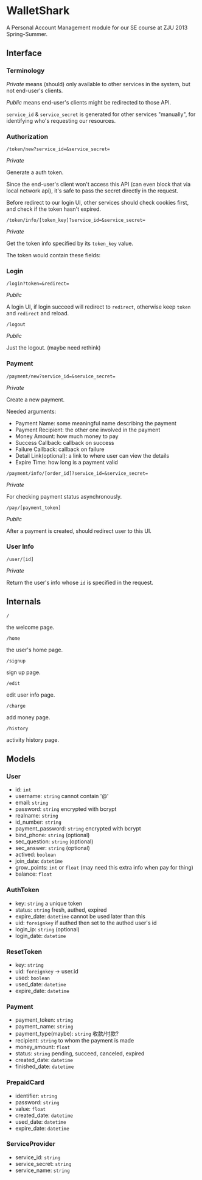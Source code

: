 # WalletShark

A Personal Account Management module for our SE course at ZJU 2013 Spring-Summer.

## Interface

### Terminology

*Private* means (should) only available to other services in the system, but not end-user's clients.

*Public* means end-user's clients might be redirected to those API.

`service_id` & `service_secret` is generated for other services "manually", for identifying who's requesting our resources.

### Authorization

`/token/new?service_id=&service_secret=`

*Private*

Generate a auth token.

Since the end-user's client won't access this API (can even block that via local network api), it's safe to pass the secret directly in the request.

Before redirect to our login UI, other services should check cookies first, and check if the token hasn't expired.

`/token/info/[token_key]?service_id=&service_secret=`

*Private*

Get the token info specified by its `token_key` value.

The token would contain these fields:

### Login

`/login?token=&redirect=`

*Public*

A login UI, if login succeed will redirect to `redirect`, otherwise keep `token` and `redirect` and reload.

`/logout`

*Public*

Just the logout. (maybe need rethink)

### Payment

`/payment/new?service_id=&service_secret=`

*Private*

Create a new payment.

Needed arguments:

- Payment Name: some meaningful name describing the payment
- Payment Recipient: the other one involved in the payment
- Money Amount: how much money to pay
- Success Callback: callback on success
- Failure Callback: callback on failure
- Detail Link(optional): a link to where user can view the details
- Expire Time: how long is a payment valid

`/payment/info/[order_id]?service_id=&service_secret=`

*Private*

For checking payment status asynchronously.

`/pay/[payment_token]`

*Public*

After a payment is created, should redirect user to this UI.

### User Info

`/user/[id]`

*Private*

Return the user's info whose `id` is specified in the request.

## Internals

`/`

the welcome page.

`/home`

the user's home page.

`/signup`

sign up page.

`/edit`

edit user info page.

`/charge`

add money page.

`/history`

activity history page.

## Models

### User

- id: `int`
- username: `string` cannot contain '@'
- email: `string`
- password: `string` encrypted with bcrypt
- realname: `string`
- id_number: `string`
- payment_password: `string` encrypted with bcrypt
- bind_phone: `string` (optional)
- sec_question: `string` (optional)
- sec_answer: `string` (optional)
- actived: `boolean`
- join_date: `datetime`
- grow_points: `int` or `float` (may need this extra info when pay for thing)
- balance: `float`

### AuthToken

- key: `string` a unique token
- status: `string` fresh, authed, expired
- expire_date: `datetime` cannot be used later than this
- uid: `foreignkey` if authed then set to the authed user's id
- login_ip: `string` (optional)
- login_date: `datetime`

### ResetToken

- key: `string`
- uid: `foreignkey` -> user.id
- used: `boolean`
- used_date: `datetime`
- expire_date: `datetime`

### Payment

- payment_token: `string`
- payment_name: `string`
- payment_type(maybe): `string` 收款/付款?
- recipient: `string` to whom the payment is made
- money_amount: `float`
- status: `string` pending, succeed, canceled, expired
- created_date: `datetime`
- finished_date: `datetime`

### PrepaidCard

- identifier: `string`
- password: `string`
- value: `float`
- created_date: `datetime`
- used_date: `datetime`
- expire_date: `datetime`

### ServiceProvider

- service_id: `string`
- service_secret: `string`
- service_name: `string`
